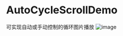 # AutoCycleScrollDemo
可实现自动或手动控制的循环图片播放
![image](https://github.com/honeycao/AutoCycleScrollDemo/blob/master/AutoCycleScroll.gif ) 
